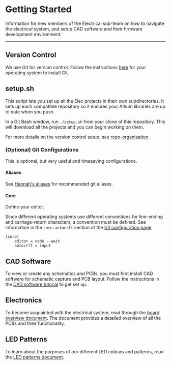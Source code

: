 # Getting Started

Information for new members of the Electrical sub-team on how to navigate the electrical system, and setup CAD software and their firmware development environment.

---

## Version Control

We use Git for version control. Follow the instructions [here](https://git-scm.com/downloads) for your operating system to install Git.

## setup.sh

This script lets you set up all the Elec projects in their own subdirectories.
It sets up each compatible repository so it ensures your Altium libraries are
up to date when you push.

In a Git Bash window, run `./setup.sh` from your clone of this repository. This
will download all the projects and you can begin working on them.

For more details on the version control setup, see [repo-organization](../repo-organization.md).


### (Optional) Git Configurations

This is optional, but very useful and timesaving configurations.

#### Aliases

See [Hannah's aliases](.gitconfig) for recommended git aliases.

#### Core

Define your editor.

Since different operating systems use different conventions for line-ending and carriage-return characters, a convention must be defined. See information in the `core.autocrlf` section of the [Git configuration page](https://git-scm.com/book/en/v2/Customizing-Git-Git-Configuration).

```.gitconfig
[core]
    editor = code --wait
    autocrlf = input
```

## CAD Software

To view or create any schematics and PCBs, you must first install CAD software for schematic capture and PCB layout. Follow the instructions in the [CAD software tutorial](cad-software.md) to get set up.

## Electronics

To become acquainted with the electrical system, read through the [board overview document](board-overview.md). The document provides a detailed overview of all the PCBs and their functionality.

## LED Patterns

To learn about the purposes of our different LED colours and patterns, read the [LED patterns document](led-patterns.md).
